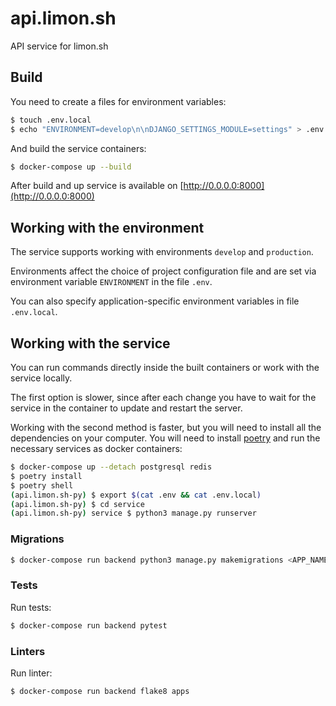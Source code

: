 # api.limon.sh

API service for limon.sh


## Build

You need to create a files for environment variables:
```bash
$ touch .env.local
$ echo "ENVIRONMENT=develop\n\nDJANGO_SETTINGS_MODULE=settings" > .env
```

And build the service containers:
```bash
$ docker-compose up --build
```

After build and up service is available on [http://0.0.0.0:8000](http://0.0.0.0:8000)


## Working with the environment

The service supports working with environments `develop` and `production`.

Environments affect the choice of project configuration file and are set 
via environment variable `ENVIRONMENT` in the file `.env`.

You can also specify application-specific environment variables 
in file `.env.local`.


## Working with the service

You can run commands directly inside the built containers or work with 
the service locally.

The first option is slower, since after each change you have to wait for 
the service in the container to update and restart the server.

Working with the second method is faster, but you will need to install all 
the dependencies on your computer. You will need to install 
[poetry](https://python-poetry.org/docs/#installation) and run the necessary 
services as docker containers:

```bash
$ docker-compose up --detach postgresql redis
$ poetry install
$ poetry shell
(api.limon.sh-py) $ export $(cat .env && cat .env.local)
(api.limon.sh-py) $ cd service
(api.limon.sh-py) service $ python3 manage.py runserver
```


### Migrations

```bash
$ docker-compose run backend python3 manage.py makemigrations <APP_NAME>
```


### Tests

Run tests:

```bash
$ docker-compose run backend pytest
```


### Linters

Run linter:

```bash
$ docker-compose run backend flake8 apps
```
